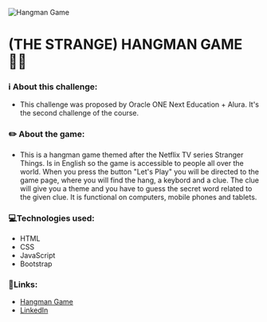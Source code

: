 ![Hangman Game](https://user-images.githubusercontent.com/103202544/171761049-1a7a6b80-fee0-4b15-8dc7-a643cd8004d0.png)


# **(THE STRANGE) HANGMAN GAME** 👩‍💻

### ℹ️ About this challenge:

* This challenge was proposed by Oracle ONE Next Education + Alura. It's the second challenge of the course.

### ✏️ About the game:

* This is a hangman game themed after the Netflix TV series Stranger Things. Is in English so the game is accessible to people all over the world. 
When you press the button "Let's Play" you will be directed to the game page, where you will find the hang, a keybord and a clue. 
The clue will give you a theme and you have to guess the secret word related to the given clue.
It is functional on computers, mobile phones and tablets.

### 💻Technologies used:

* HTML
* CSS
* JavaScript
* Bootstrap

### 🔗Links: 

* <a href="https://qbrubs.github.io/hangman_game/index.html">Hangman Game</a>
* <a href="https://linkedin.com/in/qbrubs/">LinkedIn</a>
